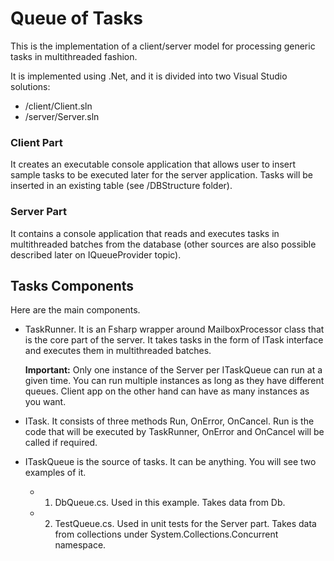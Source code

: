 # Queue of Tasks
This is the implementation of a client/server model for processing generic tasks in multithreaded fashion.

It is implemented using .Net, and it is divided into two Visual Studio solutions:
  - /client/Client.sln
  - /server/Server.sln

### Client Part
It creates an executable console application that allows user to insert sample tasks to be executed later for the server application. Tasks will be inserted in an existing table (see /DBStructure folder).

### Server Part
It contains a console application that reads and executes tasks in multithreaded batches from the database (other sources are also possible described later on IQueueProvider topic).

## Tasks Components
Here are the main components.

  - TaskRunner. It is an Fsharp wrapper around MailboxProcessor class that is the core part of the server. It takes tasks in the form of ITask interface and executes them in multithreaded batches. 
  
    **Important:** Only one instance of the Server per ITaskQueue can run at a given time. You can run multiple instances as long as they have different queues. Client app on the other hand can have as many instances as you want.
  
  - ITask. It consists of three methods Run, OnError, OnCancel. Run is the code that will be executed by TaskRunner, OnError and OnCancel will be called if required.
  
  - ITaskQueue is the source of tasks. It can be anything. You will see two examples of it.
    - 1) DbQueue.cs. Used in this example. Takes data from Db.
    - 2) TestQueue.cs. Used in unit tests for the Server part. Takes data from collections under System.Collections.Concurrent namespace.
